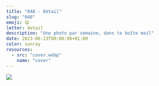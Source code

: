 ```yaml
---
title: "048 - Détail"
slug: "048"
emoji: 😃
letter: detail
description: "Une photo par semaine, dans ta boîte mail"
date: 2023-06-23T00:00:00+01:00
color: sunray
resources:
  - src: "cover.webp"
    name: "cover"
---
```

![](cover)
